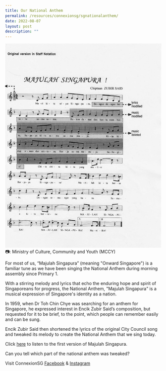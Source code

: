 ```yaml
---
title: Our National Anthem
permalink: /resources/connexionsg/sgnationalanthem/
date: 2022-08-07
layout: post
description: ""
---
```

![](/images/connexionsg/2022/Original%20Majulah%20Singaoura%20Annotated%20for%20changes%20(cropped).png)
📷: Ministry of Culture, Community and Youth (MCCY)

For most of us, “Majulah Singapura” (meaning "Onward Singapore") is a familiar tune as we have been singing the National Anthem during morning assembly since Primary 1.

With a stirring melody and lyrics that echo the enduring hope and spirit of Singaporeans for progress, the National Anthem, "Majulah Singapura" is a musical expression of Singapore's identity as a nation.

In 1959, when Dr Toh Chin Chye was searching for an anthem for Singapore, he expressed interest in Encik Zubir Said’s composition, but requested for it to be brief, to the point, which people can remember easily and can be sung.

Encik Zubir Said then shortened the lyrics of the original City Council song and tweaked its melody to create the National Anthem that we sing today.

Click [here](https://www.youtube.com/watch?v=GtrZUMrXXS4) to listen to the first version of Majulah Singapura.

Can you tell which part of the national anthem was tweaked? 


Visit ConnexionSG [Facebook](https://www.facebook.com/ConnexionSG) & [Instagram](https://www.instagram.com/connexionsg/)
